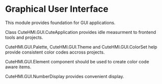 # Graphical User Interface

This module provides foundation for GUI applications.

Class CuteHMI.GUI.CuteApplication provides idle measurment to frontend tools and projects.

CuteHMI.GUI.Palette, CuteHMI.GUI.Theme and CuteHMI.GUI.ColorSet help provide consistent color codes accross projects.

CuteHMI.GUI.Element component should be used to create color code aware items.

CuteHMI.GUI.NumberDisplay provides convenient display.

